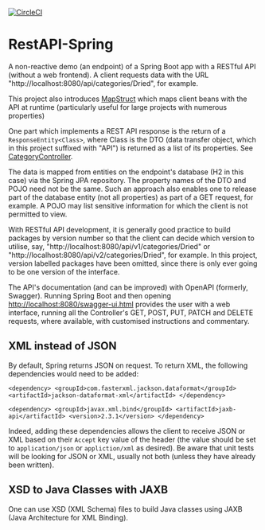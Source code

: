 [![CircleCI](https://circleci.com/gh/jfspps/RestAPI-Spring.svg?style=svg)](https://circleci.com/gh/jfspps/RestAPI-Spring)

# RestAPI-Spring

A non-reactive demo (an endpoint) of a Spring Boot app with a RESTful API (without a web frontend). A client requests data with the URL "http://localhost:8080/api/categories/Dried", for example.

This project also introduces [MapStruct](https://mapstruct.org/) which maps client beans with the API at runtime (particularly useful for large projects with numerous properties)

One part which implements a REST API response is the return of a `ResponseEntity<Class>`, where Class is the DTO (data transfer object, which in this project suffixed with "API") is returned as a list of its properties. See [CategoryController](./src/main/java/com/example/restapidemo/controllers/CategoryController.java).

The data is mapped from entities on the endpoint's database (H2 in this case) via the Spring JPA repository. The property names of the DTO and POJO need not be the same. Such an approach also enables one to release part of the database entity (not all properties) as part of a GET request, for example. A POJO may list sensitive information for which the client is not permitted to view.

With RESTful API development, it is generally good practice to build packages by version number so that the client can decide which version to utilise, say, "http://localhost:8080/api/v1/categories/Dried" or "http://localhost:8080/api/v2/categories/Dried", for example. In this project, version labelled packages have been omitted, since there is only ever going to be one version of the interface.

The API's documentation (and can be improved) with OpenAPI (formerly, Swagger). Running Spring Boot and then opening [http://localhost:8080/swagger-ui.html](http://localhost:8080/swagger-ui.html) provides the user with a web interface, running all the Controller's GET, POST, PUT, PATCH and DELETE requests, where available, with customised instructions and commentary.

## XML instead of JSON

By default, Spring returns JSON on request. To return XML, the following dependencies would need to be added:

`
<dependency>
<groupId>com.fasterxml.jackson.dataformat</groupId>
<artifactId>jackson-dataformat-xml</artifactId>
</dependency>
`

`
<dependency>
<groupId>javax.xml.bind</groupId>
<artifactId>jaxb-api</artifactId>
<version>2.3.1</version>
</dependency>
`

Indeed, adding these dependencies allows the client to receive JSON or XML based on their `Accept` key value of the header (the value should be set to `application/json` or `appliction/xml` as desired). Be aware
that unit tests will be looking for JSON or XML, usually not both (unless they have already been written).

## XSD to Java Classes with JAXB

One can use XSD (XML Schema) files to build Java classes using JAXB (Java Architecture for XML Binding). 
